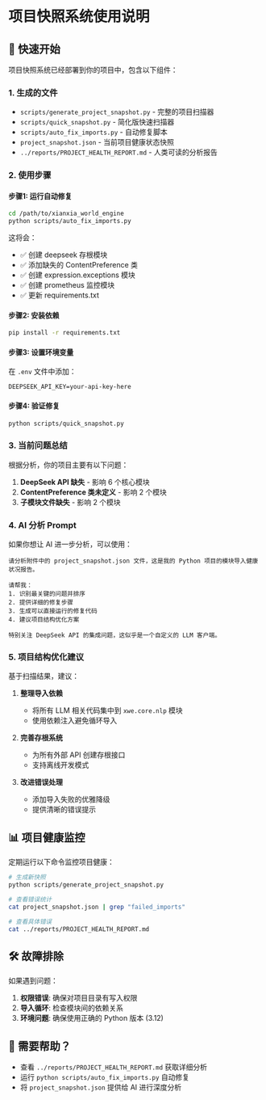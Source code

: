 # 项目快照系统使用说明

## 🚀 快速开始

项目快照系统已经部署到你的项目中，包含以下组件：

### 1. 生成的文件

- `scripts/generate_project_snapshot.py` - 完整的项目扫描器
- `scripts/quick_snapshot.py` - 简化版快速扫描器
- `scripts/auto_fix_imports.py` - 自动修复脚本
- `project_snapshot.json` - 当前项目健康状态快照
- `../reports/PROJECT_HEALTH_REPORT.md` - 人类可读的分析报告

### 2. 使用步骤

#### 步骤1: 运行自动修复
```bash
cd /path/to/xianxia_world_engine
python scripts/auto_fix_imports.py
```

这将会：
- ✅ 创建 deepseek 存根模块
- ✅ 添加缺失的 ContentPreference 类
- ✅ 创建 expression.exceptions 模块
- ✅ 创建 prometheus 监控模块
- ✅ 更新 requirements.txt

#### 步骤2: 安装依赖
```bash
pip install -r requirements.txt
```

#### 步骤3: 设置环境变量
在 `.env` 文件中添加：
```
DEEPSEEK_API_KEY=your-api-key-here
```

#### 步骤4: 验证修复
```bash
python scripts/quick_snapshot.py
```

### 3. 当前问题总结

根据分析，你的项目主要有以下问题：

1. **DeepSeek API 缺失** - 影响 6 个核心模块
2. **ContentPreference 类未定义** - 影响 2 个模块  
3. **子模块文件缺失** - 影响 2 个模块

### 4. AI 分析 Prompt

如果你想让 AI 进一步分析，可以使用：

```
请分析附件中的 project_snapshot.json 文件，这是我的 Python 项目的模块导入健康状况报告。

请帮我：
1. 识别最关键的问题并排序
2. 提供详细的修复步骤
3. 生成可以直接运行的修复代码
4. 建议项目结构优化方案

特别关注 DeepSeek API 的集成问题，这似乎是一个自定义的 LLM 客户端。
```

### 5. 项目结构优化建议

基于扫描结果，建议：

1. **整理导入依赖**
   - 将所有 LLM 相关代码集中到 `xwe.core.nlp` 模块
   - 使用依赖注入避免循环导入

2. **完善存根系统**
   - 为所有外部 API 创建存根接口
   - 支持离线开发模式

3. **改进错误处理**
   - 添加导入失败的优雅降级
   - 提供清晰的错误提示

## 📊 项目健康监控

定期运行以下命令监控项目健康：

```bash
# 生成新快照
python scripts/generate_project_snapshot.py

# 查看错误统计
cat project_snapshot.json | grep "failed_imports"

# 查看具体错误
cat ../reports/PROJECT_HEALTH_REPORT.md
```

## 🛠 故障排除

如果遇到问题：

1. **权限错误**: 确保对项目目录有写入权限
2. **导入循环**: 检查模块间的依赖关系
3. **环境问题**: 确保使用正确的 Python 版本 (3.12)

## 📧 需要帮助？

- 查看 `../reports/PROJECT_HEALTH_REPORT.md` 获取详细分析
- 运行 `python scripts/auto_fix_imports.py` 自动修复
- 将 `project_snapshot.json` 提供给 AI 进行深度分析
